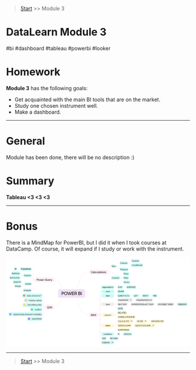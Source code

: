 > [Start](../../README.md) >> Module 3

# DataLearn Module 3

#bi #dashboard #tableau #powerbi #looker



# Homework

**Module 3** has the following goals:

- Get acquainted with the main BI tools that are on the market.
- Study one chosen instrument well.
- Make a dashboard.

---

# General

Module has been done, there will be no description :)

# Summary

**Tableau <3 <3 <3**

---

# Bonus

There is a MindMap for PowerBI, but I did it when I took courses at DataCamp. Of course, it will expand if I study or work with the instrument.

![](_att/Pasted%20image%2020240314193505.png)


---

> [Start](../../README.md) >> Module 3
